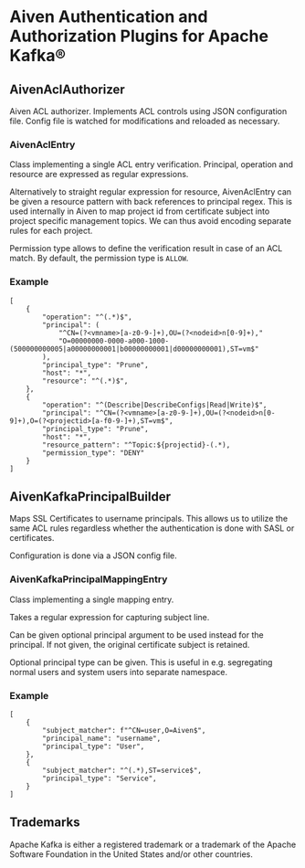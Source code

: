 # Aiven Authentication and Authorization Plugins for Apache Kafka®

## AivenAclAuthorizer

Aiven ACL authorizer. Implements ACL controls using JSON configuration file.
Config file is watched for modifications and reloaded as necessary.

### AivenAclEntry

Class implementing a single ACL entry verification. Principal, operation and
resource are expressed as regular expressions.

Alternatively to straight regular expression for resource, AivenAclEntry can
be given a resource pattern with back references to principal regex. This is
used internally in Aiven to map project id from certificate subject into
project specific management topics. We can thus avoid encoding separate rules
for each project.

Permission type allows to define the verification result in case of an ACL match.
By default, the permission type is `ALLOW`.

### Example

    [
        {
            "operation": "^(.*)$",
            "principal": (
                "^CN=(?<vmname>[a-z0-9-]+),OU=(?<nodeid>n[0-9]+),"
                "O=00000000-0000-a000-1000-(500000000005|a00000000001|b00000000001|d00000000001),ST=vm$"
            ),
            "principal_type": "Prune",
            "host": "*",
            "resource": "^(.*)$",
        },
        {
            "operation": "^(Describe|DescribeConfigs|Read|Write)$",
            "principal": "^CN=(?<vmname>[a-z0-9-]+),OU=(?<nodeid>n[0-9]+),O=(?<projectid>[a-f0-9-]+),ST=vm$",
            "principal_type": "Prune",
            "host": "*",
            "resource_pattern": "^Topic:${projectid}-(.*),
            "permission_type": "DENY"
        }
    ]

## AivenKafkaPrincipalBuilder

Maps SSL Certificates to username principals. This allows us to utilize the
same ACL rules regardless whether the authentication is done with SASL or
certificates.

Configuration is done via a JSON config file.

### AivenKafkaPrincipalMappingEntry

Class implementing a single mapping entry.

Takes a regular expression for capturing subject line.

Can be given optional principal argument to be used instead for the principal.
If not given, the original certificate subject is retained.

Optional principal type can be given. This is useful in e.g. segregating normal
users and system users into separate namespace.

### Example

    [
        {
            "subject_matcher": f"^CN=user,O=Aiven$",
            "principal_name": "username",
            "principal_type": "User",
        },
        {
            "subject_matcher": "^(.*),ST=service$",
            "principal_type": "Service",
        }
    ]

## Trademarks

Apache Kafka is either a registered trademark or a trademark of the Apache Software Foundation in the United States and/or other countries.
